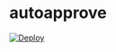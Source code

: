 # autoapprove

[![Deploy](https://www.herokucdn.com/deploy/button.svg)](https://heroku.com/deploy?template=https://github.com/Itz-JEOL/autoapprover)

